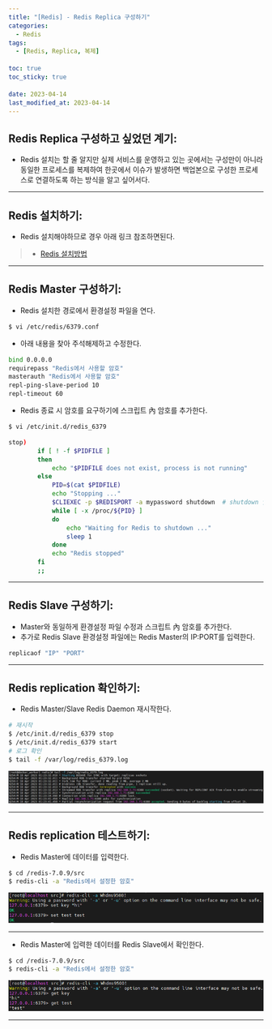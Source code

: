 ```yaml
---
title: "[Redis] - Redis Replica 구성하기"
categories:
  - Redis
tags:
  - [Redis, Replica, 복제]

toc: true
toc_sticky: true

date: 2023-04-14
last_modified_at: 2023-04-14
---
```


## Redis Replica 구성하고 싶었던 계기:
- Redis 설치는 할 줄 알지만 실제 서비스를 운영하고 있는 곳에서는 구성만이 아니라 동일한 프로세스를 복제하여 한곳에서 이슈가 발생하면 백업본으로 구성한 프로세스로 연결하도록 하는 방식을 알고 싶어서다.

* * *

## Redis 설치하기:
- Redis 설치해야하므로 경우 아래 링크 참조하면된다.
> * [Redis 설치방법](https://hwangyoonjae.github.io/redis/Redis-Redis-%EC%84%A4%EC%B9%98%ED%95%98%EA%B8%B0/ "Redis 설치방법")

* * *

## Redis Master 구성하기:
- Redis 설치한 경로에서 환경설정 파일을 연다.
```bash
$ vi /etc/redis/6379.conf
```

- 아래 내용을 찾아 주석해제하고 수정한다.
```bash
bind 0.0.0.0
requirepass "Redis에서 사용할 암호"
masterauth "Redis에서 사용할 암호"
repl-ping-slave-period 10
repl-timeout 60
```

- Redis 종료 시 암호를 요구하기에 스크립트 內 암호를 추가한다.
```bash
$ vi /etc/init.d/redis_6379
```
```bash
stop)
        if [ ! -f $PIDFILE ]
        then
            echo "$PIDFILE does not exist, process is not running"
        else
            PID=$(cat $PIDFILE)
            echo "Stopping ..."
            $CLIEXEC -p $REDISPORT -a mypassword shutdown  # shutdown 앞에 "-a [Redis 암호]"를 입력한다.
            while [ -x /proc/${PID} ]
            do
                echo "Waiting for Redis to shutdown ..."
                sleep 1
            done
            echo "Redis stopped"
        fi
        ;;
```

* * *

## Redis Slave 구성하기:
- Master와 동일하게 환경설정 파일 수정과 스크립트 內 암호를 추가한다.
- 추가로 Redis Slave 환경설정 파일에는 Redis Master의 IP:PORT를 입력한다.
```bash
replicaof "IP" "PORT"
```

* * *

## Redis replication 확인하기:
- Redis Master/Slave Redis Daemon 재시작한다.
```bash
# 재시작
$ /etc/init.d/redis_6379 stop
$ /etc/init.d/redis_6379 start
# 로그 확인
$ tail -f /var/log/redis_6379.log
```
[![Redis Master 재시작](/assets/images/Redis/Redis%20Master%20%EC%9E%AC%EC%8B%9C%EC%9E%91%20%EA%B2%B0%EA%B3%BC.PNG)](/assets/images/Redis/Redis%20Master%20%EC%9E%AC%EC%8B%9C%EC%9E%91%20%EA%B2%B0%EA%B3%BC.PNG)

* * *

## Redis replication 테스트하기:
- Redis Master에 데이터를 입력한다.
```bash
$ cd /redis-7.0.9/src
$ redis-cli -a "Redis에서 설정한 암호"
```
[![Redis Master 데이터 입력](/assets/images/Redis/Redis%20Master%20%EB%8D%B0%EC%9D%B4%ED%84%B0%20%EC%9E%85%EB%A0%A5.PNG)](/assets/images/Redis/Redis%20Master%20%EB%8D%B0%EC%9D%B4%ED%84%B0%20%EC%9E%85%EB%A0%A5.PNG)

* * *

- Redis Master에 입력한 데이터를 Redis Slave에서 확인한다.
```bash
$ cd /redis-7.0.9/src
$ redis-cli -a "Redis에서 설정한 암호"
```
[![Redis Slave 데이터 출력](/assets/images/Redis/Redis%20Slave%20%EB%8D%B0%EC%9D%B4%ED%84%B0%20%EC%B6%9C%EB%A0%A5.PNG)](/assets/images/Redis/Redis%20Slave%20%EB%8D%B0%EC%9D%B4%ED%84%B0%20%EC%B6%9C%EB%A0%A5.PNG)

* * *